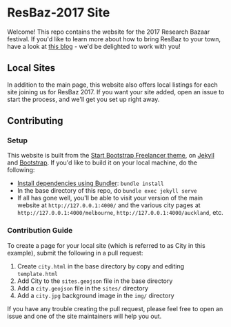 # ResBaz-2017 Site

Welcome! This repo contains the website for the 2017 Research Bazaar festival. If you'd like to learn more about how to bring ResBaz to your town, have a look at [this blog](https://resbazblog.wordpress.com/) - we'd be delighted to work with you!

## Local Sites

In addition to the main page, this website also offers local listings for each site joining us for ResBaz 2017. If you want your site added, open an issue to start the process, and we'll get you set up right away.

## Contributing

### Setup

This website is built from the [Start Bootstrap Freelancer theme](https://github.com/IronSummitMedia/startbootstrap-freelancer), on [Jekyll](https://jekyllrb.com/) and [Bootstrap](http://getbootstrap.com/). If you'd like to build it on your local machine, do the following:

 - [Install dependencies using Bundler](https://help.github.com/articles/setting-up-your-github-pages-site-locally-with-jekyll/#step-2-install-jekyll-using-bundler): `bundle install`
 - In the base directory of this repo, do `bundle exec jekyll serve`
 - If all has gone well, you'll be able to visit your version of the main website at `http://127.0.0.1:4000/` and the various city pages at `http://127.0.0.1:4000/melbourne`, `http://127.0.0.1:4000/auckland`, etc.

### Contribution Guide

To create a page for your local site (which is referred to as City in this example), submit the following in a pull request: 

1. Create `city.html` in the base directory by copy and editing `template.html`
2. Add City to the `sites.geojson` file in the base directory
3. Add a `city.geojson` file in the `sites/` directory
4. Add a `city.jpg` background image in the `img/` directory

If you have any trouble creating the pull request,
please feel free to open an issue and one of the site maintainers will help you out.
